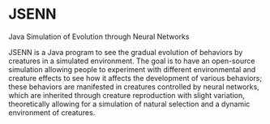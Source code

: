 # JSENN
Java Simulation of Evolution through Neural Networks

JSENN is a Java program to see the gradual evolution of behaviors by creatures in a simulated environment. The goal is to have an open-source simulation allowing people to experiment with different environmental and creature effects to see how it affects the development of various behaviors; these behaviors are manifested in creatures controlled by neural networks, which are inherited through creature reproduction with slight variation, theoretically allowing for a simulation of natural selection and a dynamic environment of creatures.
